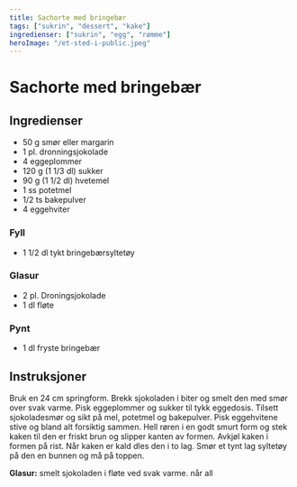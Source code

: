 ```yaml
---
title: Sachorte med bringebær
tags: ["sukrin", "dessert", "kake"]
ingredienser: ["sukrin", "egg", "rømme"]
heroImage: "/et-sted-i-public.jpeg"
---
```


# Sachorte med bringebær

## Ingredienser

- 50 g smør eller margarin
- 1 pl. dronningsjokolade
- 4 eggeplommer
- 120 g (1 1/3 dl) sukker
- 90 g (1 1/2 dl) hvetemel
- 1 ss potetmel
- 1/2 ts bakepulver
- 4 eggehviter

### Fyll

- 1 1/2 dl tykt bringebærsyltetøy

### Glasur

- 2 pl. Droningsjokolade
- 1 dl fløte

### Pynt

- 1 dl fryste bringebær

## Instruksjoner

Bruk en 24 cm springform. Brekk sjokoladen i biter og smelt den med smør over svak varme. Pisk eggeplommer og sukker til tykk eggedosis. Tilsett sjokoladesmør og sikt på mel, potetmel og bakepulver. Pisk eggehvitene stive og bland alt forsiktig sammen. Hell røren i en godt smurt form og stek kaken til den er friskt brun og slipper kanten av formen. Avkjøl kaken i formen på rist. Når kaken er kald dles den i to lag. Smør et tynt lag syltetøy på den en bunnen og må på toppen.

**Glasur:** smelt sjokoladen i fløte ved svak varme. når all
